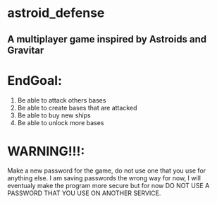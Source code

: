 # astroid_defense
## A multiplayer game inspired by Astroids and Gravitar


# EndGoal:
  1. Be able to attack others bases
  2. Be able to create bases that are attacked
  3. Be able to buy new ships
  4. Be able to unlock more bases
# WARNING!!!:
  Make a new password for the game, do not use one that you use for anything else.
  I am saving passwords the wrong way for now, I will eventualy make the program more secure but for now DO NOT USE A PASSWORD THAT  YOU USE ON ANOTHER SERVICE.
  
